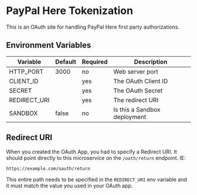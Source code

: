 # PayPal Here Tokenization

This is an OAuth site for handling PayPal Here first party authorizations.

## Environment Variables

| Variable        | Default       | Required | Description
| --------------- | ------------- | -------- | ---------------------------- |
| HTTP_PORT       | 3000          | no       | Web server port              |
| CLIENT_ID       |               | yes      | The OAuth Client ID          |
| SECRET          |               | yes      | The OAuth Secret             |
| REDIRECT_URI    |               | yes      | The redirect URI             |
| SANDBOX         | false         | no       | Is this a Sandbox deployment |

## Redirect URI

When you created the OAuth App, you had to specify a Redirect URI. It should point directly to this
microservice on the `/oath/return` endpoint. IE:

`https://example.com/oauth/return`

This entire path needs to be specified in the `REDIRECT_URI` env variable and it must match
the value you used in your OAuth app.

